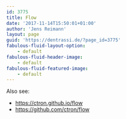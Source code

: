 ```yaml
---
id: 3775
title: Flow
date: '2017-11-14T15:50:01+01:00'
author: 'Jens Reimann'
layout: page
guid: 'https://dentrassi.de/?page_id=3775'
fabulous-fluid-layout-option:
    - default
fabulous-fluid-header-image:
    - default
fabulous-fluid-featured-image:
    - default
---
```


Also see:

- <https://ctron.github.io/flow>
- <https://github.com/ctron/flow>
